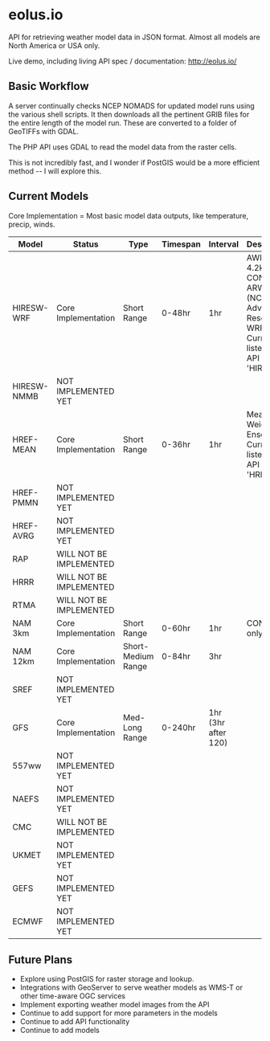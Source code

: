 # eolus.io
API for retrieving weather model data in JSON format.  Almost all models are North America or USA only.

Live demo, including living API spec / documentation:
http://eolus.io/

## Basic Workflow
A server continually checks NCEP NOMADS for updated model runs using the various shell scripts.  It then downloads all the pertinent GRIB files for the entire length of the model run.  These are converted to a folder of GeoTIFFs with GDAL.

The PHP API uses GDAL to read the model data from the raster cells.

This is not incredibly fast, and I wonder if PostGIS would be a more efficient method -- I will explore this.

## Current Models
Core Implementation = Most basic model data outputs, like temperature, precip, winds.

|Model|Status|Type|Timespan|Interval|Description|
|----|----|----|----|----|----|
| HIRESW-WRF | Core Implementation | Short Range | 0-48hr | 1hr | AWIPS 4.2km CONUS ARW (NCAR Advanced Research WRF)  Currently listed in the API as 'HIRESW' |
| HIRESW-NMMB | NOT IMPLEMENTED YET |     |      |       |                                   |
| HREF-MEAN | Core Implementation | Short Range | 0-36hr | 1hr | Mean-Weighted Ensemble.  Currently listed in the API as 'HREF' |
| HREF-PMMN | NOT IMPLEMENTED YET |   |        |                       |                                   |
| HREF-AVRG | NOT IMPLEMENTED YET |   |        |                       |                                   |
| RAP | WILL NOT BE IMPLEMENTED | | | | |
| HRRR | WILL NOT BE IMPLEMENTED | | | | |
| RTMA | WILL NOT BE IMPLEMENTED | | | | |
| NAM 3km | Core Implementation | Short Range | 0-60hr    | 1hr | CONUS only |
| NAM 12km | Core Implementation | Short-Medium Range | 0-84hr    | 3hr |  |
| SREF | NOT IMPLEMENTED YET |  |  |  |  |
| GFS | Core Implementation | Med-Long Range | 0-240hr | 1hr (3hr after 120) |  |
| 557ww | NOT IMPLEMENTED YET |  |   |   |   |
| NAEFS | NOT IMPLEMENTED YET |  |   |   |   |
| CMC | WILL NOT BE IMPLEMENTED | | | | |
| UKMET | NOT IMPLEMENTED YET | | | | |
| GEFS | NOT IMPLEMENTED YET | | | | |
| ECMWF | NOT IMPLEMENTED YET | | | | |

## Future Plans
 * Explore using PostGIS for raster storage and lookup.
 * Integrations with GeoServer to serve weather models as WMS-T or other time-aware OGC services
 * Implement exporting weather model images from the API
 * Continue to add support for more parameters in the models
 * Continue to add API functionality
 * Continue to add models